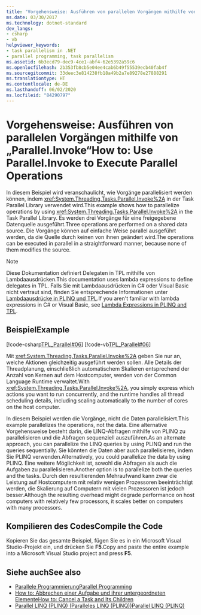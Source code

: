 ```yaml
---
title: 'Vorgehensweise: Ausführen von parallelen Vorgängen mithilfe von „Parallel.Invoke“'
ms.date: 03/30/2017
ms.technology: dotnet-standard
dev_langs:
- csharp
- vb
helpviewer_keywords:
- task parallelism in .NET
- parallel programming, task parallelism
ms.assetid: 6b3ecd79-dec9-4ce1-abf4-62e5392a59c6
ms.openlocfilehash: 2b353fb8cb5e04ee4cab6b49f55539ecb40fab4f
ms.sourcegitcommit: 33deec3e814238fb18a49b2a7e89278e27888291
ms.translationtype: HT
ms.contentlocale: de-DE
ms.lasthandoff: 06/02/2020
ms.locfileid: "84290797"
---
```

# <a name="how-to-use-parallelinvoke-to-execute-parallel-operations"></a><span data-ttu-id="7c523-102">Vorgehensweise: Ausführen von parallelen Vorgängen mithilfe von „Parallel.Invoke“</span><span class="sxs-lookup"><span data-stu-id="7c523-102">How to: Use Parallel.Invoke to Execute Parallel Operations</span></span>

<span data-ttu-id="7c523-103">In diesem Beispiel wird veranschaulicht, wie Vorgänge parallelisiert werden können, indem <xref:System.Threading.Tasks.Parallel.Invoke%2A> in der Task Parallel Library verwendet wird.</span><span class="sxs-lookup"><span data-stu-id="7c523-103">This example shows how to parallelize operations by using <xref:System.Threading.Tasks.Parallel.Invoke%2A> in the Task Parallel Library.</span></span> <span data-ttu-id="7c523-104">Es werden drei Vorgänge für eine freigegebene Datenquelle ausgeführt.</span><span class="sxs-lookup"><span data-stu-id="7c523-104">Three operations are performed on a shared data source.</span></span> <span data-ttu-id="7c523-105">Die Vorgänge können auf einfache Weise parallel ausgeführt werden, da die Quelle durch keinen von ihnen geändert wird.</span><span class="sxs-lookup"><span data-stu-id="7c523-105">The operations can be executed in parallel in a straightforward manner, because none of them modifies the source.</span></span>

> [!NOTE]
> <span data-ttu-id="7c523-106">Diese Dokumentation definiert Delegaten in TPL mithilfe von Lambdaausdrücken.</span><span class="sxs-lookup"><span data-stu-id="7c523-106">This documentation uses lambda expressions to define delegates in TPL.</span></span> <span data-ttu-id="7c523-107">Falls Sie mit Lambdaausdrücken in C# oder Visual Basic nicht vertraut sind, finden Sie entsprechende Informationen unter [Lambdaausdrücke in PLINQ und TPL](lambda-expressions-in-plinq-and-tpl.md).</span><span class="sxs-lookup"><span data-stu-id="7c523-107">If you aren't familiar with lambda expressions in C# or Visual Basic, see [Lambda Expressions in PLINQ and TPL](lambda-expressions-in-plinq-and-tpl.md).</span></span>

## <a name="example"></a><span data-ttu-id="7c523-108">Beispiel</span><span class="sxs-lookup"><span data-stu-id="7c523-108">Example</span></span>

[!code-csharp[TPL_Parallel#06](../../../samples/snippets/csharp/VS_Snippets_Misc/tpl_parallel/cs/parallelinvoke.cs#06)]
[!code-vb[TPL_Parallel#06](../../../samples/snippets/visualbasic/VS_Snippets_Misc/tpl_parallel/vb/parallelinvoke.vb#06)]

<span data-ttu-id="7c523-109">Mit <xref:System.Threading.Tasks.Parallel.Invoke%2A> geben Sie nur an, welche Aktionen gleichzeitig ausgeführt werden sollen. Alle Details der Threadplanung, einschließlich automatischem Skalieren entsprechend der Anzahl von Kernen auf dem Hostcomputer, werden von der Common Language Runtime verwaltet.</span><span class="sxs-lookup"><span data-stu-id="7c523-109">With <xref:System.Threading.Tasks.Parallel.Invoke%2A>, you simply express which actions you want to run concurrently, and the runtime handles all thread scheduling details, including scaling automatically to the number of cores on the host computer.</span></span>

<span data-ttu-id="7c523-110">In diesem Beispiel werden die Vorgänge, nicht die Daten parallelisiert.</span><span class="sxs-lookup"><span data-stu-id="7c523-110">This example parallelizes the operations, not the data.</span></span> <span data-ttu-id="7c523-111">Eine alternative Vorgehensweise besteht darin, die LINQ-Abfragen mithilfe von PLINQ zu parallelisieren und die Abfragen sequenziell auszuführen.</span><span class="sxs-lookup"><span data-stu-id="7c523-111">As an alternate approach, you can parallelize the LINQ queries by using PLINQ and run the queries sequentially.</span></span> <span data-ttu-id="7c523-112">Sie könnten die Daten aber auch parallelisieren, indem Sie PLINQ verwenden.</span><span class="sxs-lookup"><span data-stu-id="7c523-112">Alternatively, you could parallelize the data by using PLINQ.</span></span> <span data-ttu-id="7c523-113">Eine weitere Möglichkeit ist, sowohl die Abfragen als auch die Aufgaben zu parallelisieren.</span><span class="sxs-lookup"><span data-stu-id="7c523-113">Another option is to parallelize both the queries and the tasks.</span></span> <span data-ttu-id="7c523-114">Durch den resultierenden Mehraufwand kann zwar die Leistung auf Hostcomputern mit relativ wenigen Prozessoren beeinträchtigt werden, die Skalierung auf Computern mit vielen Prozessoren ist jedoch besser.</span><span class="sxs-lookup"><span data-stu-id="7c523-114">Although the resulting overhead might degrade performance on host computers with relatively few processors, it scales better on computers with many processors.</span></span>

## <a name="compile-the-code"></a><span data-ttu-id="7c523-115">Kompilieren des Codes</span><span class="sxs-lookup"><span data-stu-id="7c523-115">Compile the Code</span></span>

<span data-ttu-id="7c523-116">Kopieren Sie das gesamte Beispiel, fügen Sie es in ein Microsoft Visual Studio-Projekt ein, und drücken Sie **F5**.</span><span class="sxs-lookup"><span data-stu-id="7c523-116">Copy and paste the entire example into a Microsoft Visual Studio project and press **F5**.</span></span>

## <a name="see-also"></a><span data-ttu-id="7c523-117">Siehe auch</span><span class="sxs-lookup"><span data-stu-id="7c523-117">See also</span></span>

- [<span data-ttu-id="7c523-118">Parallele Programmierung</span><span class="sxs-lookup"><span data-stu-id="7c523-118">Parallel Programming</span></span>](index.md)
- [<span data-ttu-id="7c523-119">How to: Abbrechen einer Aufgabe und ihrer untergeordneten Elemente</span><span class="sxs-lookup"><span data-stu-id="7c523-119">How to: Cancel a Task and Its Children</span></span>](how-to-cancel-a-task-and-its-children.md)
- [<span data-ttu-id="7c523-120">Parallel LINQ (PLINQ) (Paralleles LINQ (PLINQ))</span><span class="sxs-lookup"><span data-stu-id="7c523-120">Parallel LINQ (PLINQ)</span></span>](introduction-to-plinq.md)
